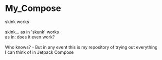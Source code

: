 # My_Compose
skink works
<br /><br />
skink... as in 'skunk' works<br />
as in: does it even work?<br /><br />
Who knows? - But in any event this is my repository of trying out everything I can think of in Jetpack Compose
